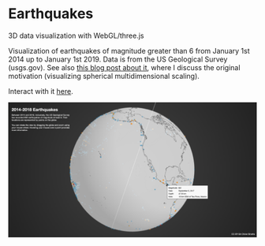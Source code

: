 # Earthquakes
3D data visualization with WebGL/three.js

Visualization of earthquakes of magnitude greater than 6 from January 1st 2014 up to January 1st 2019. Data is from the US Geological Survey (usgs.gov). See also [this blog post about it](https://mathstatnotes.wordpress.com/2019/01/06/3d-data-visualization-in-webgl-three-js/), where I discuss the original motivation (visualizing spherical multidimensional scaling).

Interact with it [here](https://olivierbinette.github.io/earthquakes/).

<img src="screenshot.png" href="https://olivierbinette.ca/earthquakes/">

